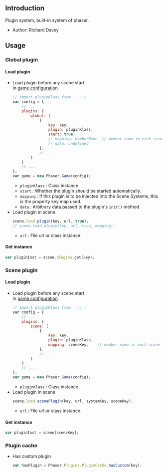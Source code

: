 ## Introduction

Plugin system, built-in system of phaser.

- Author: Richard Davey

## Usage

### Global plugin

#### Load plugin

- Load plugin before any scene start  
    In [game configuration](game.md#configuration)
    ```javascript
    // import pluginKlass from '...';
    var config = {
        // ...
        plugins: {
            global: [
                {
                    key: key,
                    plugin: pluginKlass,
                    start: true
                    // mapping: memberName  // member name in each scene instance, optional
                    // data: undefined
                },
                // ...
            ]
        }
        // ...
    };
    var game = new Phaser.Game(config);
    ```
    - `pluginKlass` : Class instance
    - `start` : Whether the plugin should be started automatically.
    - `mapping` : If this plugin is to be injected into the Scene Systems, this is the property key map used.
    - `data` : Arbitrary data passed to the plugin's `init()` method.
- Load plugin in scene
    ```javascript
    scene.load.plugin(key, url, true);
    // scene.load.plugin(key, url, true, mapping);
    ```
    - `url` : File url or class instance.

#### Get instance

```javascript
var pluginInst = scene.plugins.get(key);
```

### Scene plugin

#### Load plugin

- Load plugin before any scene start  
    In [game configuration](game.md#configuration)
    ```javascript
    // import pluginKlass from '...';
    var config = {
        // ...
        plugins: {
            scene: [
                {
                    key: key,
                    plugin: pluginKlass,
                    mapping: sceneKey,    // member name in each scene instance
                },
                // ...
            ]
        }
        // ...
    };
    var game = new Phaser.Game(config);
    ```
    - `pluginKlass` : Class instance
- Load plugin in scene
    ```javascript
    scene.load.scenePlugin(key, url, systemKey, sceneKey);
    ```
    - `url` : File url or class instance.

#### Get instance

```javascript
var pluginInst = scene[sceneKey];
```

### Plugin cache

- Has custom plugin
    ```javascript
    var hasPlugin = Phaser.Plugins.PluginCache.hasCustom(key);
    ```